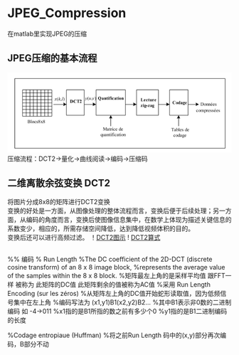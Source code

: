 # JPEG_Compression
在matlab里实现JPEG的压缩
## JPEG压缩的基本流程
![Jpegy压缩流程](graphe/1.png)
压缩流程：DCT2->量化->曲线阅读->编码->压缩码

## 二维离散余弦变换 DCT2
将图片分成8x8的矩阵进行DCT2变换  
变换的好处是一方面，从图像处理的整体流程而言，变换后便于后续处理；另一方面，从编码的角度而言，变换后使图像信息集中，在数学上体现为描述关键信息的系数变少，相应的，所需存储空间降低，达到降低视频体积的目的。  
变换后还可以进行高频过滤。
！[DCT2图示](graphe/2.png)
! [DCT2算式](graphe/3.png)
##
%% 编码
% Run Length
    %The DC coefficient of the 2D-DCT (discrete cosine transform) of an 8 x 8 image block,
    %represents the average value of the samples within the 8 x 8 block.
    %矩阵最左上角的是采样平均值 跟FFT一样 被称为 此矩阵的DC值 此矩阵剩余的值被称为AC值
    %采用 Run Length Encoding (sur les zéros)
    %从矩阵左上角的DC值开始蛇形读取值，因为低频信号集中在左上角
    %编码写法为 (x1,y1)B1(x2,y2)B2...
    %其中B1表示非0数的二进制编码 如 -4->011
    %x1指的是B1所指的数之前有多少个0
    %y1指的是B1二进制编码的长度
    
%Codage entropiaue (Huffman)
    %将之前Run Length 码中的(x,y)部分再次编码，B部分不动